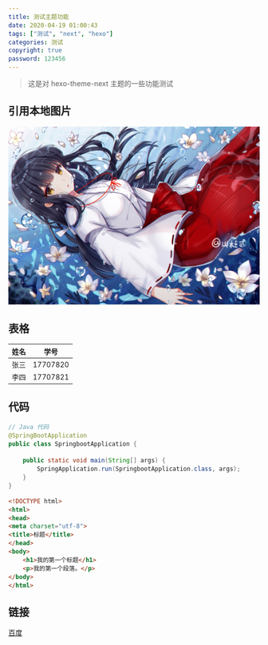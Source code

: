 ```yaml
---
title: 测试主题功能
date: 2020-04-19 01:00:43
tags: ["测试", "next", "hexo"]
categories: 测试
copyright: true
password: 123456
---
```


> 这是对 hexo-theme-next 主题的一些功能测试

<!--more-->

## 引用本地图片

![1587229451045](测试主题功能/1587229451045.png)





## 表格

| 姓名 | 学号     |
| ---- | -------- |
| 张三 | 17707820 |
| 李四 | 17707821 |



## 代码

```java
// Java 代码
@SpringBootApplication
public class SpringbootApplication {

    public static void main(String[] args) {
        SpringApplication.run(SpringbootApplication.class, args);
    }
}
```

```html
<!DOCTYPE html>
<html>
<head>
<meta charset="utf-8">
<title>标题</title>
</head>
<body>
    <h1>我的第一个标题</h1>
    <p>我的第一个段落。</p>
</body>
</html>
```



## 链接

[百度](https://www.baidu.com/)